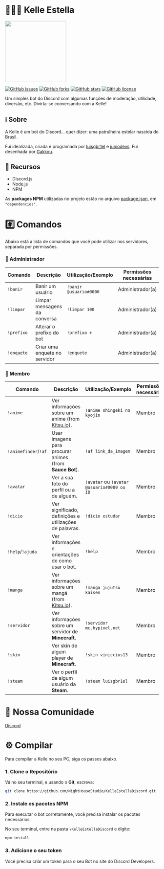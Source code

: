 # 🙋🏽‍♀️ Kelle Estella
<img src="https://user-images.githubusercontent.com/62726888/159185694-adbc1510-ea24-4602-9112-a3f71c79fc95.png" width="200px">

[![GitHub issues](https://img.shields.io/github/issues/NightHouseStudio/KelleEstellaDiscord?style=flat-square)](https://github.com/NightHouseStudio/KelleEstellaDiscord/issues)
[![GitHub forks](https://img.shields.io/github/forks/NightHouseStudio/KelleEstellaDiscord?style=flat-square)](https://github.com/NightHouseStudio/KelleEstellaDiscord/network)
[![GitHub stars](https://img.shields.io/github/stars/NightHouseStudio/KelleEstellaDiscord?style=flat-square)](https://github.com/NightHouseStudio/KelleEstellaDiscord/stargazers)
[![GitHub license](https://img.shields.io/github/license/NightHouseStudio/KelleEstellaDiscord?style=flat-square)](https://github.com/NightHouseStudio/KelleEstellaDiscord/blob/main/LICENSE)

Um simples bot do Discord com algumas funções de moderação, utilidade, diversão, etc. Divirta-se conversando com a Kelle!

## ℹ️ Sobre
A Kelle é um bot do Discord... quer dizer: uma patrulheira estelar nascida do Brasil.

Fui idealizada, criada e programada por [luisgbr1el](https://github.com/luisgbr1el) e [juniodevs](https://github.com/juniodevs). Fui desenhada por [Gakkou](https://instagram.com/gakkou03).

## 🔧 Recursos
- Discord.js
- Node.js
- NPM

As **packages NPM** utilizadas no projeto estão no arquivo [package.json](https://github.com/NightHouseStudio/KelleEstellaDiscord/blob/main/package.json), em `"dependencies"`.

# #️⃣ Comandos
Abaixo está a lista de comandos que você pode utilizar nos servidores, separada por permissões.

### 👑 Administrador

|Comando|Descrição|Utilização/Exemplo|Permissões necessárias|
|---|---|---|---|
|`!banir`|Banir um usuário|`!banir @usuario#0000`|Administrador(a)|
|`!limpar`|Limpar mensagens da conversa|`!limpar 100`|Administrador(a)|
|`!prefixo`|Alterar o prefixo do bot|`!prefixo +`|Administrador(a)|
|`!enquete`|Criar uma enquete no servidor|`!enquete`|Administrador(a)|

### 👤 Membro
|Comando|Descrição|Utilização/Exemplo|Permissões necessárias|
|---|---|---|---|
|`!anime`|Ver informações sobre um anime (from [Kitsu.io](https://kitsu.io/)).|`!anime shingeki no kyojin`|Membro|
|`!animefinder`/`!af`|Usar imagens para procurar animes (from **Sauce Bot**).|`!af link_da_imagem`|Membro|
|`!avatar`|Ver a sua foto do perfil ou a de alguém.|`!avatar` ou `!avatar @usuario#0000 ou ID`|Membro|
|`!dicio`|Ver significado, definições e utilizações de palavras.|`!dicio estudar`|Membro|
|`!help`/`!ajuda`|Ver informações e orientações de como usar o bot.|`!help`|Membro|
|`!manga`|Ver informações sobre um mangá (from [Kitsu.io](https://kitsu.io/)).|`!manga jujutsu kaisen`|Membro|
|`!servidor`|Ver informações sobre um servidor de **Minecraft**.|`!servidor mc.hypixel.net`|Membro|
|`!skin`|Ver skin de algum player de **Minecraft**.|`!skin viniccius13`|Membro|
|`!steam`|Ver o perfil de algum usuário da **Steam**.|`!steam luisgbr1el`|Membro|

# 👥 Nossa Comunidade
[Discord](https://discord.gg/kWzb29n5Yd)

# ⚙️ Compilar
Para compilar a Kelle no seu PC, siga os passos abaixo.

### 1. Clone o Repositório
Vá no seu terminal, e usando o **Git**, escreva:
```bash
git clone https://github.com/NightHouseStudio/KelleEstellaDiscord.git
```
### 2. Instale os pacotes NPM
Para executar o bot corretamente, você precisa instalar os pacotes necessários.

No seu terminal, entre na pasta `\KelleEstellaDiscord` e digite:
```bash
npm install
```

### 3. Adicione o seu token
Você precisa criar um token para o seu Bot no site do Discord Developers.
